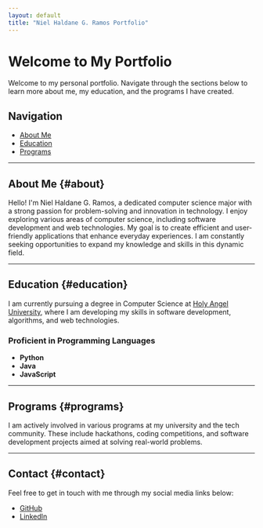 ```yaml
---
layout: default
title: "Niel Haldane G. Ramos Portfolio"
---
```


# Welcome to My Portfolio

Welcome to my personal portfolio. Navigate through the sections below to learn more about me, my education, and the programs I have created.

## Navigation
- [About Me](#about)
- [Education](#education)
- [Programs](#programs)

---

## About Me {#about}

Hello! I'm Niel Haldane G. Ramos, a dedicated computer science major with a strong passion for problem-solving and innovation in technology. I enjoy exploring various areas of computer science, including software development and web technologies. My goal is to create efficient and user-friendly applications that enhance everyday experiences. I am constantly seeking opportunities to expand my knowledge and skills in this dynamic field.

---

## Education {#education}

I am currently pursuing a degree in Computer Science at [Holy Angel University](https://hau.edu.ph/), where I am developing my skills in software development, algorithms, and web technologies.

### Proficient in Programming Languages
- **Python** 
- **Java**
- **JavaScript**


---

## Programs {#programs}

I am actively involved in various programs at my university and the tech community. These include hackathons, coding competitions, and software development projects aimed at solving real-world problems.

---

## Contact {#contact}

Feel free to get in touch with me through my social media links below:

- [GitHub](https://github.com/NielRamos-CS)
- [LinkedIn](https://www.linkedin.com/in/niel-haldane-ramos-28ba85337/)
